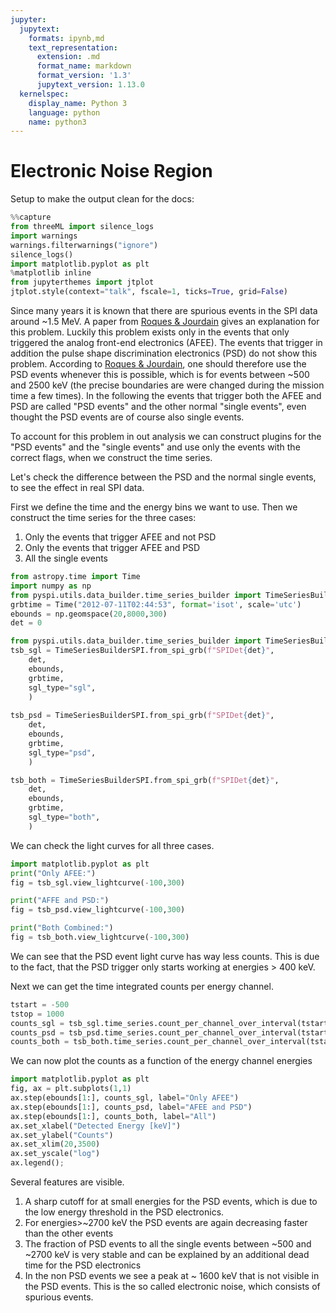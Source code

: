 ```yaml
---
jupyter:
  jupytext:
    formats: ipynb,md
    text_representation:
      extension: .md
      format_name: markdown
      format_version: '1.3'
      jupytext_version: 1.13.0
  kernelspec:
    display_name: Python 3
    language: python
    name: python3
---
```


# Electronic Noise Region

Setup to make the output clean for the docs:
```python
%%capture
from threeML import silence_logs
import warnings
warnings.filterwarnings("ignore")
silence_logs()
import matplotlib.pyplot as plt
%matplotlib inline
from jupyterthemes import jtplot
jtplot.style(context="talk", fscale=1, ticks=True, grid=False)
```

Since many years it is known that there are spurious events in the SPI data around ~1.5 MeV. 
A paper from [Roques & Jourdain](https://arxiv.org/abs/1811.06391) gives an explanation for this problem. Luckily this problem exists only in the events that only triggered the analog front-end electronics (AFEE). The events that trigger in addition the pulse shape discrimination electronics (PSD) do not show this problem. According to [Roques & Jourdain](https://arxiv.org/abs/1811.06391), one should therefore use the PSD events whenever this is possible, which is for events between ~500 and 2500 keV (the precise boundaries are were changed during the mission time a few times). In the following the events that trigger both the AFEE and PSD are called "PSD events" and the other normal "single events", even thought the PSD events are of course also single events.

To account for this problem in out analysis we can construct plugins for the "PSD events" and the "single events" and use only the events with the correct flags, when we construct the time series.

Let's check the difference between the PSD and the normal single events, to see the effect in real SPI data. 

First we define the time and the energy bins we want to use. Then we construct the time series for the three cases:
1. Only the events that trigger AFEE and not PSD
2. Only the events that trigger AFEE and PSD
3. All the single events

```python
from astropy.time import Time
import numpy as np
from pyspi.utils.data_builder.time_series_builder import TimeSeriesBuilderSPI
grbtime = Time("2012-07-11T02:44:53", format='isot', scale='utc')
ebounds = np.geomspace(20,8000,300)
det = 0

from pyspi.utils.data_builder.time_series_builder import TimeSeriesBuilderSPI
tsb_sgl = TimeSeriesBuilderSPI.from_spi_grb(f"SPIDet{det}", 
    det, 
    ebounds, 
    grbtime, 
    sgl_type="sgl",
    )
    
tsb_psd = TimeSeriesBuilderSPI.from_spi_grb(f"SPIDet{det}", 
    det, 
    ebounds, 
    grbtime, 
    sgl_type="psd",
    )

tsb_both = TimeSeriesBuilderSPI.from_spi_grb(f"SPIDet{det}", 
    det, 
    ebounds, 
    grbtime, 
    sgl_type="both",
    )
```

We can check the light curves for all three cases.

```python
import matplotlib.pyplot as plt
print("Only AFEE:")
fig = tsb_sgl.view_lightcurve(-100,300)
```
```python
print("AFFE and PSD:")
fig = tsb_psd.view_lightcurve(-100,300)
```
```python
print("Both Combined:")
fig = tsb_both.view_lightcurve(-100,300)
```

We can see that the PSD event light curve has way less counts. This is due to the fact, that the PSD trigger only starts working at energies > 400 keV.

Next we can get the time integrated counts per energy channel.

```python
tstart = -500
tstop = 1000
counts_sgl = tsb_sgl.time_series.count_per_channel_over_interval(tstart, tstop)
counts_psd = tsb_psd.time_series.count_per_channel_over_interval(tstart, tstop)
counts_both = tsb_both.time_series.count_per_channel_over_interval(tstart, tstop)
```

We can now plot the counts as a function of the energy channel energies
```python
import matplotlib.pyplot as plt
fig, ax = plt.subplots(1,1)
ax.step(ebounds[1:], counts_sgl, label="Only AFEE")
ax.step(ebounds[1:], counts_psd, label="AFEE and PSD")
ax.step(ebounds[1:], counts_both, label="All")
ax.set_xlabel("Detected Energy [keV]")
ax.set_ylabel("Counts")
ax.set_xlim(20,3500)
ax.set_yscale("log")
ax.legend();
```

Several features are visible. 
1. A sharp cutoff for at small energies for the PSD events, which is due to the low energy threshold in the PSD electronics. 
2. For energies>~2700 keV the PSD events are again decreasing faster than the other events
3. The fraction of PSD events to all the single events between ~500 and ~2700 keV is very stable and can be explained by an additional dead time for the PSD electronics
4. In the non PSD events we see a peak at ~ 1600 keV that is not visible in the PSD events. This is the so called electronic noise, which consists of spurious events.

